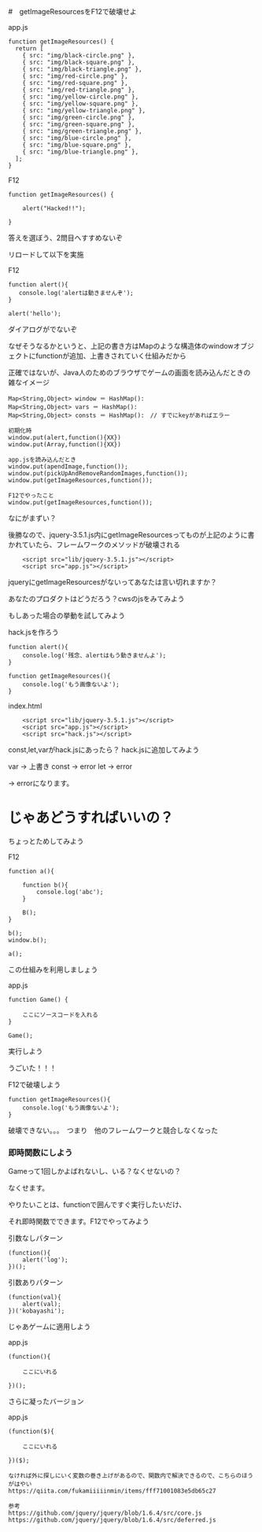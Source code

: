#　getImageResourcesをF12で破壊せよ

app.js
```
function getImageResources() {
  return [
    { src: "img/black-circle.png" },
    { src: "img/black-square.png" },
    { src: "img/black-triangle.png" },
    { src: "img/red-circle.png" },
    { src: "img/red-square.png" },
    { src: "img/red-triangle.png" },
    { src: "img/yellow-circle.png" },
    { src: "img/yellow-square.png" },
    { src: "img/yellow-triangle.png" },
    { src: "img/green-circle.png" },
    { src: "img/green-square.png" },
    { src: "img/green-triangle.png" },
    { src: "img/blue-circle.png" },
    { src: "img/blue-square.png" },
    { src: "img/blue-triangle.png" },
  ];
}
```

F12

```
function getImageResources() {

    alert("Hacked!!");

}

```

答えを選ぼう、2問目へすすめないぞ

リロードして以下を実施

F12
```
function alert(){
   console.log('alertは動きませんぞ'); 
}

alert('hello');
```
ダイアログがでないぞ

なぜそうなるかというと、上記の書き方はMapのような構造体のwindowオブジェクトにfunctionが追加、上書きされていく仕組みだから

正確ではないが、Java人のためのブラウザでゲームの画面を読み込んだときの雑なイメージ
```
Map<String,Object> window ＝ HashMap():
Map<String,Object> vars ＝ HashMap():　
Map<String,Object> consts ＝ HashMap():　// すでにkeyがあればエラー

初期化時
window.put(alert,function(){XX})
window.put(Array,function(){XX})

app.jsを読み込んだとき
window.put(apendImage,function());
window.put(pickUpAndRemoveRandomImages,function());
window.put(getImageResources,function());

F12でやったこと
window.put(getImageResources,function());
```

なにがまずい？

後勝なので、jquery-3.5.1.js内にgetImageResourcesってものが上記のように書かれていたら、フレームワークのメソッドが破壊される

```
    <script src="lib/jquery-3.5.1.js"></script>
    <script src="app.js"></script>
```

jqueryにgetImageResourcesがないってあなたは言い切れますか？

あなたのプロダクトはどうだろう？cwsのjsをみてみよう

もしあった場合の挙動を試してみよう

hack.jsを作ろう
```
function alert(){
    console.log('残念、alertはもう動きませんよ');
}

function getImageResources(){
    console.log('もう画像ないよ');    
}
```

index.html

```
    <script src="lib/jquery-3.5.1.js"></script>
    <script src="app.js"></script>
    <script src="hack.js"></script>
```

const,let,varがhack.jsにあったら？
hack.jsに追加してみよう

var -> 上書き
const -> error
let -> error

-> errorになります。

# じゃあどうすればいいの？

ちょっとためしてみよう

F12
```
function a(){

    function b(){
        console.log('abc');
    }

    B();
}
```

```
b();
window.b();

a();
```

この仕組みを利用しましょう

app.js
```
function Game() {

    ここにソースコードを入れる
}

Game();
```

実行しよう

うごいた！！！

F12で破壊しよう
```
function getImageResources(){
    console.log('もう画像ないよ');    
}

```

破壊できない。。。　つまり　他のフレームワークと競合しなくなった


### 即時関数にしよう

Gameって1回しかよばれないし、いる？なくせないの？

なくせます。

やりたいことは、functionで囲んですぐ実行したいだけ、

それ即時関数でできます。F12でやってみよう

引数なしパターン
```
(function(){
    alert('log');
})();

```

引数ありパターン
```
(function(val){
    alert(val);
})('kobayashi');

```

じゃあゲームに適用しよう

app.js
```
(function(){
   
    ここにいれる

})();

```

さらに凝ったバージョン

app.js
```
(function($){
   
    ここにいれる

})($);

なければ外に探しにいく変数の巻き上げがあるので、関数内で解決できるので、こちらのほうがはやい
https://qiita.com/fukamiiiiinmin/items/fff71001083e5db65c27

参考
https://github.com/jquery/jquery/blob/1.6.4/src/core.js
https://github.com/jquery/jquery/blob/1.6.4/src/deferred.js

```























